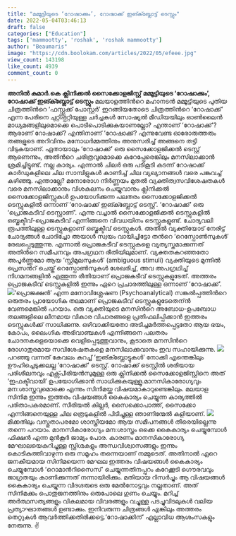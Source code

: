 ```yaml
---
title: "മമ്മൂട്ടിയുടെ ‘റോഷാക്കും’, റോഷാക്ക് ഇങ്ക്ബ്ലോട്ട് ടെസ്റ്റും"
date: 2022-05-04T03:46:13
draft: false
categories: ["Education"]
tags: ['mammootty', 'roshak', 'roshak mammootty']
author: "Beaumaris"
image: "https://cdn.boolokam.com/articles/2022/05/efeee.jpg"
view_count: 143198
like_count: 4939
comment_count: 0
---
```


**അനിൽ കുമാർ.കെ** **ക്ലിനിക്കൽ സൈക്കോളജിസ്റ്റ്** **മമ്മൂട്ടിയുടെ ‘റോഷാക്കും’, റോഷാക്ക് ഇങ്ക്ബ്ലോട്ട് ടെസ്റ്റും** മലയാളത്തിന്‍റെ മഹാനടന്‍ മമ്മൂട്ടിയുടെ പുതിയ ചിത്രത്തിന്‍റെ ‘ഫസ്റ്റ്ലുക്ക് പോസ്റ്റര്‍’ ഇറങ്ങിയതോടെ ചിത്രത്തിന്‍റെ ‘റോഷാക്ക്’ എന്ന പേരിനെ ചുറ്റിപ്പറ്റിയുള്ള ചര്‍ച്ചകള്‍ സോഷ്യല്‍ മീഡിയയിലും ഓണ്‍ലൈന്‍ മാധ്യമങ്ങളിലുമൊക്കെ പൊടിപൊടിക്കുകയാണല്ലോ? എന്താണ് ‘റോഷാക്ക്’? ആരാണ് റോഷാക്ക്? എന്തിനാണ് ‘റോഷാക്ക്? എന്നുവേണ്ട ഓരോരുത്തരും തങ്ങളുടെ അറിവിനും മനോധര്‍മ്മത്തിനും അനുസരിച്ച് അങ്ങനെ തട്ടി വിടുകയാണ്. ഏതായാലും ‘റോഷാക്ക്’ ഒരു സൈക്കോളജിക്കല്‍ ടെസ്റ്റ്‌ ആണെന്നും, അതിന്‍റെ ചരിത്രവുമൊക്കെ കുറേപ്പേരെങ്കിലും മനസിലാക്കാന്‍ ശ്രമിച്ചിട്ടുണ്ട്. നല്ല കാര്യം. എന്നാല്‍ ചിലര്‍ ഒരു പടികൂടി കടന്ന് റോഷാക്ക് കാര്‍ഡുകളിലെ ചില സാമ്പിളുകള്‍ കാണിച്ച് ചില വ്യഖ്യാനങ്ങള്‍ വരെ പങ്കുവച്ച് കഴിഞ്ഞു. എന്താല്ലേ? മനോരോഗ നിര്‍ണ്ണയം മുതല്‍ വ്യക്തിത്വസവിശേഷതകള്‍ വരെ മനസിലാക്കാനും വിശകലനം ചെയ്യുവാനും ക്ലിനിക്കല്‍ സൈക്കോളജിസ്റ്റുകള്‍ ഉപയോഗിക്കുന്ന പലതരം സൈക്കോളജിക്കല്‍ ടെസ്റ്റുകളില്‍ ഒന്നാണ് ‘റോഷാക്ക് ഇങ്ക്ബ്ലോട്ട് ടെസ്റ്റ്’. ‘റോഷാക്ക്’ ഒരു ‘പ്രൊജകടീവ് ടെസ്റ്റാണ്’. എന്നു വച്ചാല്‍ സൈക്കോളജിക്കല്‍ ടെസ്റ്റുകളില്‍ ഒബ്ജക്ടീവ്-പ്രൊജകടീവ് എന്നിങ്ങനെ വിവധയിനം ടെസ്റ്റുകളുണ്ട്. ചോദ്യവലി രൂപത്തിലുള്ള ടെസ്റ്റുകളാണ് ഒബ്ജക്ടീവ് ടെസ്റ്റുകള്‍. അതില്‍ വ്യക്തിയോട് നേരിട്ട് ചോദ്യങ്ങള്‍ ചോദിച്ചോ അയാള്‍ സ്വയം വായിച്ചിട്ടോ തന്‍റെ ‘റെസ്പോണ്‍സുകള്‍’ രേഖപ്പെടുത്തുന്നു. എന്നാല്‍ പ്രൊജകടീവ് ടെസ്റ്റുകളെ വ്യത്യസ്തമാക്കുന്നത് അതിന്‍റെ സമീപനവും അപഗ്രഥന രീതിയിലുമാണ്. വ്യക്തതകുറഞ്ഞതോ അപൂര്‍ണ്ണമോ ആയ ‘സ്റ്റിമുലസുകള്‍’ (ambiguous stimuli) വ്യക്തിയുടെ മുന്നില്‍ പ്രെസന്‍റ് ചെയ്ത് റെസ്പോണ്‍സുകള്‍ ശേഖരിച്ച്, അവ അപഗ്രഥിച്ച് നിഗമനങ്ങളില്‍ എത്തുന്ന രീതിയാണ് പ്രൊജകടീവ് ടെസ്റ്റുകളുടേത്. അത്തരം പ്രൊജകടീവ് ടെസ്റ്റുകളില്‍ ഇന്നും ഏറെ പ്രചാരത്തിലുള്ള ഒന്നാണ് ‘റോഷാക്ക്’. ![](https://cdn.boolokam.com/articles/2022/05/grgrrr.jpg)‘പ്രൊജക്ഷന്‍’ എന്ന മനോവിശ്ലേഷണ (Psychoanalytical) സങ്കല്‍പ്പത്തിന്‍റെ ഒരുതരം പ്രായോഗിക തലമാണ് പ്രൊജകടീവ് ടെസ്റ്റുകളുടേതെന്ന്‍ വേണമെങ്കില്‍ പറയാം. ഒരു വ്യക്തിയുടെ മനസിന്‍റെ അബോധ-ഉപബോധ തലങ്ങളിലെ ലീനമായ വികാര വിചാരങ്ങളെ പ്രതിഫലിപ്പിക്കാന്‍ ഇത്തരം ടെസ്റ്റുകള്‍ക്ക് സാധിക്കുന്നു. ഒഴിവാക്കിയതോ അടിച്ചമര്‍ത്തപ്പെട്ടതോ ആയ ഭയം, കോപം, ലൈംഗിക അഭിവാഞ്ചകള്‍ എന്നിങ്ങനെ പലതരം ചോദനകളെയൊക്കെ വെളിപ്പെടുത്തുവാനും, കൂടാതെ മനസിന്‍റെ രോഗാതുരമായ സവിശേഷതകളെ മനസിലാക്കുവാനും ഇവ സഹായിക്കുന്നു. ![](https://cdn.boolokam.com/articles/2022/05/wfwfw-1.jpg)പറഞ്ഞു വന്നത് കേവലം കുറച്ച് ‘ഇങ്ക്ബ്ലോട്ടുകള്‍’ നോക്കി എന്തെങ്കിലും ഊഹിച്ചെടുക്കലല്ല ‘റോഷാക്ക്’ ടെസ്റ്റ്‌. റോഷാക്ക് ടെസ്റ്റില്‍ ശരിയായ പരിശീലനവും എക്സ്പീരിയന്‍സുമുള്ള ഒരു ക്ലിനിക്കല്‍ സൈക്കോളജിസ്റ്റിനെ അത് ‘ഇഫക്ടീവായി’ ഉപയോഗിക്കാന്‍ സാധിക്കുകയുള്ളൂ.മാനസികാരോഗ്യവും മന:ശാസ്ത്രവുമൊക്കെ എന്നും സിനിമയ്ക്കു വിഷയമാകാറുണ്ടെങ്കിലും. മലയാള സിനിമ ഇന്നും ഇത്തരം വിഷയങ്ങള്‍ കൈകാര്യം ചെയ്യുന്ന കാര്യത്തില്‍ പരിതാപകരമാണ്. സീരിയല്‍ കില്ലര്‍, സൈക്കൊപാത്ത്, സൈക്കോ എന്നിങ്ങനെയുള്ള ചില ത്രെടുകളില്‍ പിടിച്ചുള്ള ഞാണിന്മേല്‍ കളിയാണ്. ![](https://cdn.boolokam.com/articles/2022/05/ffwfff.jpg)മിക്കതിലും വസ്തുതാപരമോ ശാസ്ത്രീയമോ ആയ സമീപനങ്ങള്‍ തീരെയില്ലെന്നു തന്നെ പറയാം. മാനസികാരോഗ്യം മന:ശാസ്ത്രം ഒക്കെ കൈകാര്യം ചെയ്യുമ്പോള്‍ ഫിക്ഷന്‍ എന്ന മുന്‍‌കൂര്‍ ജാമ്യം പോര. കാരണം മാനസികാരോഗ്യ മേഘാലയെകുറിച്ചുള്ള സ്റ്റിഗ്മകളും അന്ധവിശ്വാസങ്ങളും ഇന്നും കൊടികുത്തിവാഴുന്ന ഒരു സമൂഹം തന്നെയാണ് നമ്മുടെത്. അതിനാല്‍ ഏറെ ജനകീയമായ സിനിമയെന്ന മേഘല ഇത്തരം വിഷയങ്ങള്‍ കൈകാര്യം ചെയ്യുമ്പോള്‍ ‘റൊമാന്‍റിസൈസ്’ ചെയ്യുന്നതിനപ്പുറം കുറേക്കൂടി ഗൌരവവും ജാഗ്രതയും കാണിക്കുന്നത് നന്നായിരിക്കും. മതിയായ റിസര്‍ച്ചും ആ വിഷയങ്ങള്‍ കൈകാര്യം ചെയ്യുന്ന വിദഗ്ദരുടെ ഒരു മേല്‍നോട്ടവും നല്ലതാണ്. അത് സിനിമക്കും പൊതുജനത്തിനും ഒരുപോലെ ഗുണം ചെയ്യും. മറിച്ച് അര്‍ത്ഥസത്യങ്ങളും വികലമായ വിവരങ്ങളും വച്ചുള്ള പടച്ചുവിടലുകള്‍ വലിയ പ്രത്യാഘാതങ്ങള്‍ ഉണ്ടാക്കും. ഇനിവരുന്ന ചിത്രങ്ങള്‍ എങ്കിലും അത്തരം തെറ്റുകള്‍ ആവര്‍ത്തിക്കതിരിക്കട്ടെ.‘റോഷാക്കിന്’ എല്ലാവിധ ആശംസകളും നേരുന്നു. ✌️ &nbsp;

